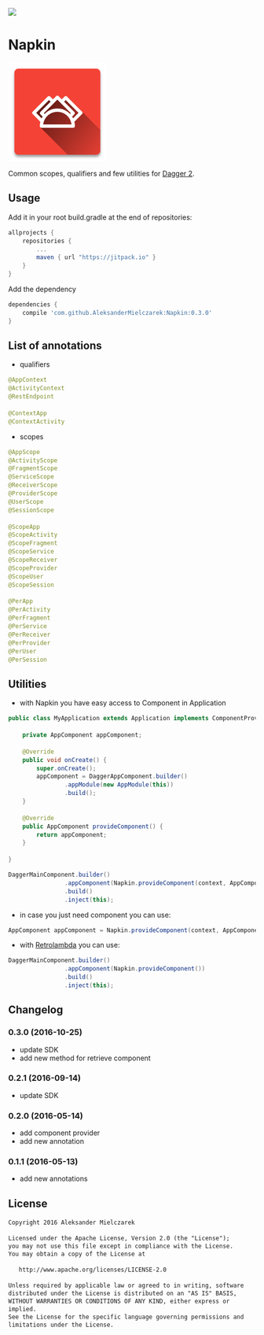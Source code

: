 [![](https://jitpack.io/v/AleksanderMielczarek/Napkin.svg)](https://jitpack.io/#AleksanderMielczarek/Napkin)

# Napkin

![Logo](images/logo.png)

Common scopes, qualifiers and few utilities for [Dagger 2](http://google.github.io/dagger/).

## Usage

Add it in your root build.gradle at the end of repositories:

```groovy
allprojects {
	repositories {
        ...
        maven { url "https://jitpack.io" }
    }
}
```

Add the dependency

```groovy
dependencies {
    compile 'com.github.AleksanderMielczarek:Napkin:0.3.0'
}
```

## List of annotations

- qualifiers

```java
@AppContext 
@ActivityContext
@RestEndpoint

@ContextApp 
@ContextActivity
```

- scopes

```java
@AppScope
@ActivityScope
@FragmentScope
@ServiceScope
@ReceiverScope
@ProviderScope
@UserScope
@SessionScope

@ScopeApp
@ScopeActivity
@ScopeFragment
@ScopeService
@ScopeReceiver
@ScopeProvider
@ScopeUser
@ScopeSession

@PerApp
@PerActivity
@PerFragment
@PerService
@PerReceiver
@PerProvider
@PerUser
@PerSession
```

## Utilities

- with Napkin you have easy access to Component in Application

```java
public class MyApplication extends Application implements ComponentProvider<AppComponent> {

    private AppComponent appComponent;

    @Override
    public void onCreate() {
        super.onCreate();
        appComponent = DaggerAppComponent.builder()
                .appModule(new AppModule(this))
                .build();
    }

    @Override
    public AppComponent provideComponent() {
        return appComponent;
    }

}
```

```java
DaggerMainComponent.builder()
                .appComponent(Napkin.provideComponent(context, AppComponent.class))
                .build()
                .inject(this);
```
   
- in case you just need component you can use:

```java
AppComponent appComponent = Napkin.provideComponent(context, AppComponent.class);
```

- with [Retrolambda](https://github.com/evant/gradle-retrolambda) you can use:

```java
DaggerMainComponent.builder()
                .appComponent(Napkin.provideComponent())
                .build()
                .inject(this);
```

## Changelog

### 0.3.0 (2016-10-25)

- update SDK
- add new method for retrieve component

### 0.2.1 (2016-09-14)

- update SDK

### 0.2.0 (2016-05-14)

- add component provider
- add new annotation

### 0.1.1 (2016-05-13)

- add new annotations
 
## License

    Copyright 2016 Aleksander Mielczarek

    Licensed under the Apache License, Version 2.0 (the "License");
    you may not use this file except in compliance with the License.
    You may obtain a copy of the License at

       http://www.apache.org/licenses/LICENSE-2.0

    Unless required by applicable law or agreed to in writing, software
    distributed under the License is distributed on an "AS IS" BASIS,
    WITHOUT WARRANTIES OR CONDITIONS OF ANY KIND, either express or implied.
    See the License for the specific language governing permissions and
    limitations under the License.
